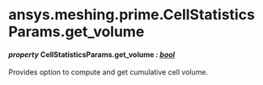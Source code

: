 <a id="ansys-meshing-prime-cellstatisticsparams-get-volume"></a>

# ansys.meshing.prime.CellStatisticsParams.get_volume

<a id="ansys.meshing.prime.CellStatisticsParams.get_volume"></a>

#### *property* CellStatisticsParams.get_volume *: [bool](https://docs.python.org/3.11/library/functions.html#bool)*

Provides option to compute and get cumulative cell volume.

<!-- !! processed by numpydoc !! -->
